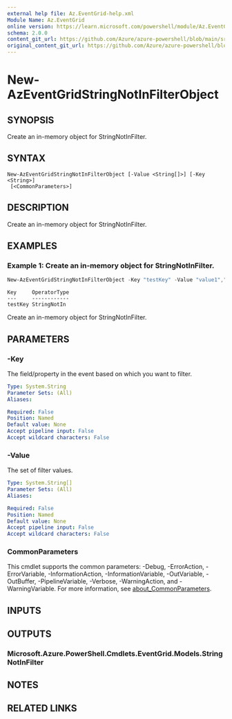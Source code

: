 ```yaml
---
external help file: Az.EventGrid-help.xml
Module Name: Az.EventGrid
online version: https://learn.microsoft.com/powershell/module/Az.EventGrid/new-azeventgridstringnotinfilterobject
schema: 2.0.0
content_git_url: https://github.com/Azure/azure-powershell/blob/main/src/EventGrid/EventGrid/help/New-AzEventGridStringNotInFilterObject.md
original_content_git_url: https://github.com/Azure/azure-powershell/blob/main/src/EventGrid/EventGrid/help/New-AzEventGridStringNotInFilterObject.md
---
```


# New-AzEventGridStringNotInFilterObject

## SYNOPSIS
Create an in-memory object for StringNotInFilter.

## SYNTAX

```
New-AzEventGridStringNotInFilterObject [-Value <String[]>] [-Key <String>]
 [<CommonParameters>]
```

## DESCRIPTION
Create an in-memory object for StringNotInFilter.

## EXAMPLES

### Example 1: Create an in-memory object for StringNotInFilter.
```powershell
New-AzEventGridStringNotInFilterObject -Key "testKey" -Value "value1","value2"
```

```output
Key     OperatorType
---     ------------
testKey StringNotIn
```

Create an in-memory object for StringNotInFilter.

## PARAMETERS

### -Key
The field/property in the event based on which you want to filter.

```yaml
Type: System.String
Parameter Sets: (All)
Aliases:

Required: False
Position: Named
Default value: None
Accept pipeline input: False
Accept wildcard characters: False
```

### -Value
The set of filter values.

```yaml
Type: System.String[]
Parameter Sets: (All)
Aliases:

Required: False
Position: Named
Default value: None
Accept pipeline input: False
Accept wildcard characters: False
```

### CommonParameters
This cmdlet supports the common parameters: -Debug, -ErrorAction, -ErrorVariable, -InformationAction, -InformationVariable, -OutVariable, -OutBuffer, -PipelineVariable, -Verbose, -WarningAction, and -WarningVariable. For more information, see [about_CommonParameters](http://go.microsoft.com/fwlink/?LinkID=113216).

## INPUTS

## OUTPUTS

### Microsoft.Azure.PowerShell.Cmdlets.EventGrid.Models.StringNotInFilter

## NOTES

## RELATED LINKS
